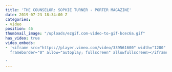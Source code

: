 ```yaml
---
title: 'THE COUNSELOR: SOPHIE TURNER - PORTER MAGAZINE'
date: 2019-07-23 18:34:00 Z
categories:
- video
position: 46
thumbnail_image: "/uploads/ezgif.com-video-to-gif-bcec6a.gif"
has_video: true
video_embeds:
- '<iframe src="https://player.vimeo.com/video/339561600" width="1280" height="720"
  frameborder="0" allow="autoplay; fullscreen" allowfullscreen></iframe>

'
---
```


